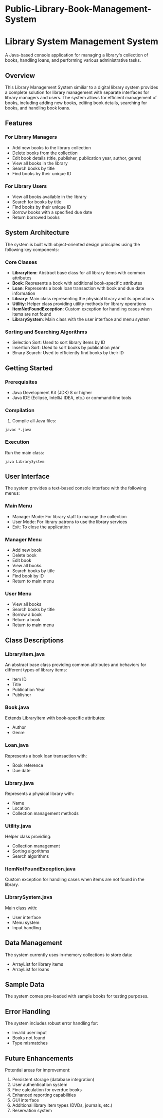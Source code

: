 # Public-Library-Book-Management-System
# Library System Management System

A Java-based console application for managing a library's collection of books, handling loans, and performing various administrative tasks.

## Overview

This Library Management System similiar to a digital library system provides a complete solution for library management with separate interfaces for library managers and users. The system allows for efficient management of books, including adding new books, editing book details, searching for books, and handling book loans.

## Features

### For Library Managers
- Add new books to the library collection
- Delete books from the collection
- Edit book details (title, publisher, publication year, author, genre)
- View all books in the library
- Search books by title
- Find books by their unique ID

### For Library Users
- View all books available in the library
- Search for books by title
- Find books by their unique ID
- Borrow books with a specified due date
- Return borrowed books

## System Architecture

The system is built with object-oriented design principles using the following key components:

### Core Classes
- **LibraryItem**: Abstract base class for all library items with common attributes
- **Book**: Represents a book with additional book-specific attributes
- **Loan**: Represents a book loan transaction with book and due date information
- **Library**: Main class representing the physical library and its operations
- **Utility**: Helper class providing utility methods for library operations
- **ItemNotFoundException**: Custom exception for handling cases when items are not found
- **LibrarySystem**: Main class with the user interface and menu system

### Sorting and Searching Algorithms
- Selection Sort: Used to sort library items by ID
- Insertion Sort: Used to sort books by publication year
- Binary Search: Used to efficiently find books by their ID

## Getting Started

### Prerequisites
- Java Development Kit (JDK) 8 or higher
- Java IDE (Eclipse, IntelliJ IDEA, etc.) or command-line tools

### Compilation
1. Compile all Java files:
```
javac *.java
```

### Execution
Run the main class:
```
java LibrarySystem
```

## User Interface

The system provides a text-based console interface with the following menus:

### Main Menu
- Manager Mode: For library staff to manage the collection
- User Mode: For library patrons to use the library services
- Exit: To close the application

### Manager Menu
- Add new book
- Delete book
- Edit book
- View all books
- Search books by title
- Find book by ID
- Return to main menu

### User Menu
- View all books
- Search books by title
- Borrow a book
- Return a book
- Return to main menu

## Class Descriptions

### LibraryItem.java
An abstract base class providing common attributes and behaviors for different types of library items:
- Item ID
- Title
- Publication Year
- Publisher

### Book.java
Extends LibraryItem with book-specific attributes:
- Author
- Genre

### Loan.java
Represents a book loan transaction with:
- Book reference
- Due date

### Library.java
Represents a physical library with:
- Name
- Location
- Collection management methods

### Utility.java
Helper class providing:
- Collection management
- Sorting algorithms
- Search algorithms

### ItemNotFoundException.java
Custom exception for handling cases when items are not found in the library.

### LibrarySystem.java
Main class with:
- User interface
- Menu system
- Input handling

## Data Management

The system currently uses in-memory collections to store data:
- ArrayList for library items
- ArrayList for loans

## Sample Data

The system comes pre-loaded with sample books for testing purposes.

## Error Handling

The system includes robust error handling for:
- Invalid user input
- Books not found
- Type mismatches

## Future Enhancements

Potential areas for improvement:
1. Persistent storage (database integration)
2. User authentication system
3. Fine calculation for overdue books
4. Enhanced reporting capabilities
5. GUI interface
6. Additional library item types (DVDs, journals, etc.)
7. Reservation system